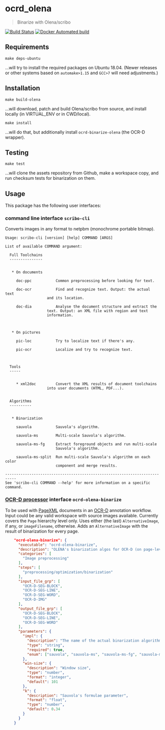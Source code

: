 # ocrd_olena

> Binarize with Olena/scribo

[![Build Status](https://travis-ci.org/OCR-D/ocrd_olena.svg?branch=master)](https://travis-ci.org/OCR-D/ocrd_olena)
[![Docker Automated build](https://img.shields.io/docker/automated/ocrd/core.svg)](https://hub.docker.com/r/ocrd/olena/tags/)

## Requirements

```
make deps-ubuntu
```

...will try to install the required packages on Ubuntu 18.04. (Newer releases or other systems based on `automake>1.15` and `GCC>7` will need adjustments.)

## Installation

```
make build-olena
```

...will download, patch and build Olena/scribo from source, and install locally (in VIRTUAL_ENV or in CWD/local).

```
make install
```

...will do that, but additionally install `ocrd-binarize-olena` (the OCR-D wrapper).

## Testing

```
make test
```

...will clone the assets repository from Github, make a workspace copy, and run checksum tests for binarization on them.

## Usage

This package has the following user interfaces:

### command line interface `scribo-cli`

Converts images in any format to netpbm (monochrome portable bitmap).

```
Usage: scribo-cli [version] [help] COMMAND [ARGS]

List of available COMMAND argument:

  Full Toolchains
  ---------------


   * On documents

     doc-ppc	       Common preprocessing before looking for text.

     doc-ocr           Find and recognize text. Output: the actual text
     		       and its location.

     doc-dia           Analyse the document structure and extract the
     		       text. Output: an XML file with region and text
     		       information.



   * On pictures

     pic-loc           Try to localize text if there's any.

     pic-ocr           Localize and try to recognize text.



  Tools
  -----


     * xml2doc	       Convert the XML results of document toolchains
       		       into user documents (HTML, PDF...).


  Algorithms
  ----------


   * Binarization

     sauvola           Sauvola's algorithm.

     sauvola-ms        Multi-scale Sauvola's algorithm.

     sauvola-ms-fg     Extract foreground objects and run multi-scale
                       Sauvola's algorithm.

     sauvola-ms-split  Run multi-scale Sauvola's algorithm on each color
                       component and merge results.

---------------------------------------------------------------------------
See 'scribo-cli COMMAND --help' for more information on a specific command.
```

### [OCR-D processor](https://ocr-d.github.com/cli) interface `ocrd-olena-binarize`

To be used with [PageXML](https://github.com/PRImA-Research-Lab/PAGE-XML) documents in an [OCR-D](https://ocr-d.github.io) annotation workflow. Input could be any valid workspace with source images available. Currently covers the `Page` hierarchy level only. Uses either (the last) `AlternativeImage`, if any, or `imageFilename`, otherwise. Adds an `AlternativeImage` with the result of binarization for every page.

```json
    "ocrd-olena-binarize": {
      "executable": "ocrd-olena-binarize",
      "description": "OLENA's binarization algos for OCR-D (on page-level)",
      "categories": [
        "Image preprocessing"
      ],
      "steps": [
        "preprocessing/optimization/binarization"
      ],
      "input_file_grp": [
        "OCR-D-SEG-BLOCK",
        "OCR-D-SEG-LINE",
        "OCR-D-SEG-WORD",
        "OCR-D-IMG"
      ],
      "output_file_grp": [
        "OCR-D-SEG-BLOCK",
        "OCR-D-SEG-LINE",
        "OCR-D-SEG-WORD"
      ],
      "parameters": {
        "impl": {
          "description": "The name of the actual binarization algorithm",
          "type": "string",
          "required": true,
          "enum": ["sauvola", "sauvola-ms", "sauvola-ms-fg", "sauvola-ms-split", "kim", "wolf", "niblack", "singh", "otsu"]
        },
        "win-size": {
          "description": "Window size",
          "type": "number",
          "format": "integer",
          "default": 101
        },
        "k": {
          "description": "Sauvola's formulae parameter",
          "format": "float",
          "type": "number",
          "default": 0.34
        }
      }
    }
```

